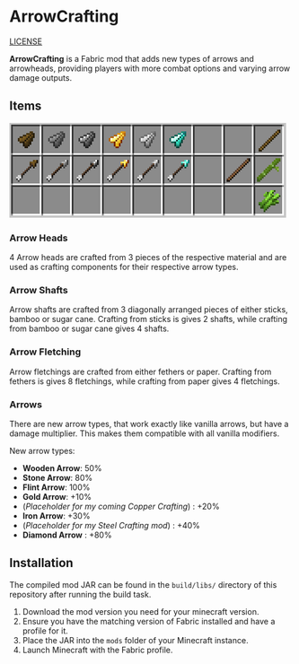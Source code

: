 # ArrowCrafting

[LICENSE](LICENSE.md)

**ArrowCrafting** is a Fabric mod that adds new types of arrows and arrowheads, providing players with more combat options and varying arrow damage outputs.

## Items

![](images/items.png)

### Arrow Heads
4 Arrow heads are crafted from 3 pieces of the respective material and are used as crafting components for their respective arrow types.

### Arrow Shafts
Arrow shafts are crafted from 3 diagonally arranged pieces of either sticks, bamboo or sugar cane.
Crafting from sticks is gives 2 shafts, while crafting from bamboo or sugar cane gives 4 shafts.

### Arrow Fletching
Arrow fletchings are crafted from either fethers or paper.
Crafting from fethers is gives 8 fletchings, while crafting from paper gives 4 fletchings.



### Arrows
There are new arrow types, that work exactly like vanilla arrows, but have a damage multiplier.
This makes them compatible with all vanilla modifiers.

New arrow types:
- **Wooden Arrow**: 50%
- **Stone Arrow**: 80%
- **Flint Arrow**: 100%
- **Gold Arrow**: +10%
- (*Placeholder for my coming Copper Crafting*) : +20%
- **Iron Arrow**: +30%
- (*Placeholder for my Steel Crafting mod*) : +40%
- **Diamond Arrow** : +80%


## Installation

The compiled mod JAR can be found in the `build/libs/` directory of this repository after running the build task.

1. Download the mod version you need for your minecraft version.
2. Ensure you have the matching version of Fabric installed and have a profile for it.
3. Place the JAR into the `mods` folder of your Minecraft instance.  
4. Launch Minecraft with the Fabric profile. 